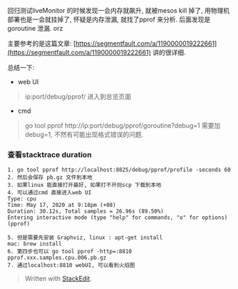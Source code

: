 回归测试liveMonitor 的时候发现一会内存就飙升, 就被mesos kill 掉了, 用物理机部署也是一会就挂掉了, 怀疑是内存泄漏, 就找了pprof 来分析. 后面发现是goroutine 泄漏. orz

主要参考的是这篇文章: [https://segmentfault.com/a/1190000019222661](https://segmentfault.com/a/1190000019222661)
讲的很详细. 

总结一下: 
* web UI
> ip:port/debug/pprof/ 进入到总览页面

* cmd 
> go tool pprof http://ip:port/debug/pprof/goroutine?debug=1 需要加 debug=1, 不然有可能出现格式错误的问题. 

### 查看stacktrace duration
```
1. go tool pprof http://localhost:8825/debug/pprof/profile -seconds 60
2. 然后会保存 pb.gz 文件到本地
3. 如果linux 能直接打开最好, 如果打不开则scp 下载到本地
4. 可以通过cmd 直接进入web UI
Type: cpu
Time: May 17, 2020 at 9:18pm (+08)
Duration: 30.12s, Total samples = 26.96s (89.50%)
Entering interactive mode (type "help" for commands, "o" for options)
(pprof) 

5. 但是需要先安装 Graphviz, linux : apt-get install
mac: brew install
6. 第四步也可以 go tool pprof -http=:8810 pprof.xxx.samples.cpu.006.pb.gz
7. 通过localhost:8810 webUI, 可以看到火焰图

```

> Written with [StackEdit](https://stackedit.io/).
<!--stackedit_data:
eyJoaXN0b3J5IjpbMTMwMzUzNzg0OCw4MTQ3MjMxNDAsLTk2OT
kzNjQwNl19
-->